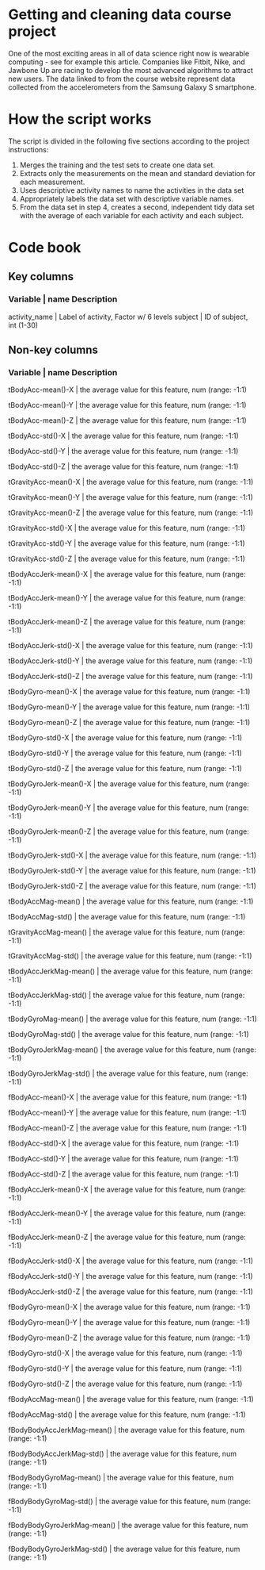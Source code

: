 # Getting and cleaning data course project
One of the most exciting areas in all of data science right now is wearable computing - see for example this article. Companies like Fitbit, Nike, and Jawbone Up are racing to develop the most advanced algorithms to attract new users. The data linked to from the course website represent data collected from the accelerometers from the Samsung Galaxy S smartphone.

# How the script works
The script is divided in the following five sections according to the project instructions:
1. Merges the training and the test sets to create one data set.
2. Extracts only the measurements on the mean and standard deviation for each measurement.
3. Uses descriptive activity names to name the activities in the data set
4. Appropriately labels the data set with descriptive variable names.
5. From the data set in step 4, creates a second, independent tidy data set with the average of each variable for each activity and each subject.

# Code book

## Key columns
### Variable | name	Description
activity_name	| Label of activity, Factor w/ 6 levels
subject	| ID of subject, int (1-30)

## Non-key columns
### Variable | name	Description
tBodyAcc-mean()-X	| the average value for this feature, num (range: -1:1)

tBodyAcc-mean()-Y	| the average value for this feature, num (range: -1:1)

tBodyAcc-mean()-Z	| the average value for this feature, num (range: -1:1)

tBodyAcc-std()-X	| the average value for this feature, num (range: -1:1)

tBodyAcc-std()-Y	| the average value for this feature, num (range: -1:1)

tBodyAcc-std()-Z	| the average value for this feature, num (range: -1:1)

tGravityAcc-mean()-X	| the average value for this feature, num (range: -1:1)

tGravityAcc-mean()-Y	| the average value for this feature, num (range: -1:1)

tGravityAcc-mean()-Z	| the average value for this feature, num (range: -1:1)

tGravityAcc-std()-X	| the average value for this feature, num (range: -1:1)

tGravityAcc-std()-Y	| the average value for this feature, num (range: -1:1)

tGravityAcc-std()-Z	| the average value for this feature, num (range: -1:1)

tBodyAccJerk-mean()-X	| the average value for this feature, num (range: -1:1)

tBodyAccJerk-mean()-Y	| the average value for this feature, num (range: -1:1)

tBodyAccJerk-mean()-Z	| the average value for this feature, num (range: -1:1)

tBodyAccJerk-std()-X	| the average value for this feature, num (range: -1:1)

tBodyAccJerk-std()-Y	| the average value for this feature, num (range: -1:1)

tBodyAccJerk-std()-Z	| the average value for this feature, num (range: -1:1)

tBodyGyro-mean()-X	| the average value for this feature, num (range: -1:1)

tBodyGyro-mean()-Y	| the average value for this feature, num (range: -1:1)

tBodyGyro-mean()-Z	| the average value for this feature, num (range: -1:1)

tBodyGyro-std()-X	| the average value for this feature, num (range: -1:1)

tBodyGyro-std()-Y	| the average value for this feature, num (range: -1:1)

tBodyGyro-std()-Z	| the average value for this feature, num (range: -1:1)

tBodyGyroJerk-mean()-X	| the average value for this feature, num (range: -1:1)

tBodyGyroJerk-mean()-Y	| the average value for this feature, num (range: -1:1)

tBodyGyroJerk-mean()-Z	| the average value for this feature, num (range: -1:1)

tBodyGyroJerk-std()-X	| the average value for this feature, num (range: -1:1)

tBodyGyroJerk-std()-Y	| the average value for this feature, num (range: -1:1)

tBodyGyroJerk-std()-Z	| the average value for this feature, num (range: -1:1)

tBodyAccMag-mean()	| the average value for this feature, num (range: -1:1)

tBodyAccMag-std()	| the average value for this feature, num (range: -1:1)

tGravityAccMag-mean()	| the average value for this feature, num (range: -1:1)

tGravityAccMag-std()	| the average value for this feature, num (range: -1:1)

tBodyAccJerkMag-mean()	| the average value for this feature, num (range: -1:1)

tBodyAccJerkMag-std()	| the average value for this feature, num (range: -1:1)

tBodyGyroMag-mean()	| the average value for this feature, num (range: -1:1)

tBodyGyroMag-std()	| the average value for this feature, num (range: -1:1)

tBodyGyroJerkMag-mean()	| the average value for this feature, num (range: -1:1)

tBodyGyroJerkMag-std()	| the average value for this feature, num (range: -1:1)

fBodyAcc-mean()-X	| the average value for this feature, num (range: -1:1)

fBodyAcc-mean()-Y	| the average value for this feature, num (range: -1:1)

fBodyAcc-mean()-Z	| the average value for this feature, num (range: -1:1)

fBodyAcc-std()-X	| the average value for this feature, num (range: -1:1)

fBodyAcc-std()-Y	| the average value for this feature, num (range: -1:1)

fBodyAcc-std()-Z	| the average value for this feature, num (range: -1:1)

fBodyAccJerk-mean()-X	| the average value for this feature, num (range: -1:1)

fBodyAccJerk-mean()-Y	| the average value for this feature, num (range: -1:1)

fBodyAccJerk-mean()-Z	| the average value for this feature, num (range: -1:1)

fBodyAccJerk-std()-X	| the average value for this feature, num (range: -1:1)

fBodyAccJerk-std()-Y	| the average value for this feature, num (range: -1:1)

fBodyAccJerk-std()-Z	| the average value for this feature, num (range: -1:1)

fBodyGyro-mean()-X	| the average value for this feature, num (range: -1:1)

fBodyGyro-mean()-Y	| the average value for this feature, num (range: -1:1)

fBodyGyro-mean()-Z	| the average value for this feature, num (range: -1:1)

fBodyGyro-std()-X	| the average value for this feature, num (range: -1:1)

fBodyGyro-std()-Y	| the average value for this feature, num (range: -1:1)

fBodyGyro-std()-Z	| the average value for this feature, num (range: -1:1)

fBodyAccMag-mean()	| the average value for this feature, num (range: -1:1)

fBodyAccMag-std()	| the average value for this feature, num (range: -1:1)

fBodyBodyAccJerkMag-mean()	| the average value for this feature, num (range: -1:1)

fBodyBodyAccJerkMag-std()	| the average value for this feature, num (range: -1:1)

fBodyBodyGyroMag-mean()	| the average value for this feature, num (range: -1:1)

fBodyBodyGyroMag-std()	| the average value for this feature, num (range: -1:1)

fBodyBodyGyroJerkMag-mean()	| the average value for this feature, num (range: -1:1)

fBodyBodyGyroJerkMag-std()	| the average value for this feature, num (range: -1:1)


